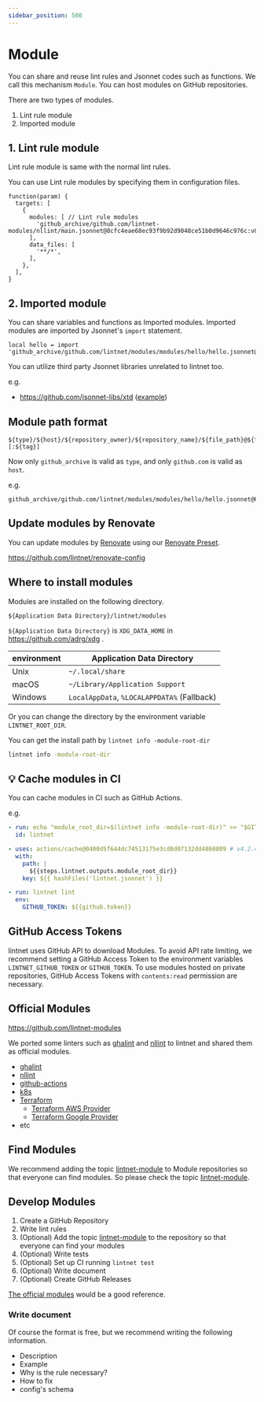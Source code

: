 ```yaml
---
sidebar_position: 500
---
```


# Module

You can share and reuse lint rules and Jsonnet codes such as functions.
We call this mechanism `Module`.
You can host modules on GitHub repositories.

There are two types of modules.

1. Lint rule module
1. Imported module

## 1. Lint rule module

Lint rule module is same with the normal lint rules.

You can use Lint rule modules by specifying them in configuration files.

```jsonnet
function(param) {
  targets: [
    {
      modules: [ // Lint rule modules
        'github_archive/github.com/lintnet-modules/nllint/main.jsonnet@8cfc4eae68ec93f9b92d9048ce51b0d9646c976c:v0.1.0',
      ],
      data_files: [
        '**/*',
      ],
    },
  ],
}
```

## 2. Imported module

You can share variables and functions as Imported modules.
Imported modules are imported by Jsonnet's `import` statement.

```jsonnet
local hello = import 'github_archive/github.com/lintnet/modules/modules/hello/hello.jsonnet@60a46a4fa4c0e7b1b95f57c479e756afa2f376e9:v0.1.0';
```

You can utilize third party Jsonnet libraries unrelated to lintnet too.

e.g.

- https://github.com/jsonnet-libs/xtd ([example](https://github.com/lintnet/examples/tree/main/jsonnet-library/xtd))

## Module path format

```
${type}/${host}/${repository_owner}/${repository_name}/${file_path}@${full_commit_hash}[:${tag}]
```

Now only `github_archive` is valid as `type`, and only `github.com` is valid as `host`.

e.g.

```
github_archive/github.com/lintnet/modules/modules/hello/hello.jsonnet@60a46a4fa4c0e7b1b95f57c479e756afa2f376e9:v0.1.0'
```

## Update modules by Renovate

You can update modules by [Renovate](https://docs.renovatebot.com/) using our [Renovate Preset](https://docs.renovatebot.com/config-presets/).

https://github.com/lintnet/renovate-config

## Where to install modules

Modules are installed on the following directory.

```
${Application Data Directory}/lintnet/modules
```

`${Application Data Directory}` is `XDG_DATA_HOME` in https://github.com/adrg/xdg .

| environment | Application Data Directory                  |
| ----------- | ------------------------------------------- |
| Unix        | `~/.local/share`                            |
| macOS       | `~/Library/Application Support`             |
| Windows     | `LocalAppData`, `%LOCALAPPDATA%` (Fallback) |

Or you can change the directory by the environment variable `LINTNET_ROOT_DIR`.

You can get the install path by `lintnet info -module-root-dir`

```sh
lintnet info -module-root-dir
```

## :bulb: Cache modules in CI

You can cache modules in CI such as GitHub Actions.

e.g.

```yaml
- run: echo "module_root_dir=$(lintnet info -module-root-dir)" >> "$GITHUB_OUTPUT"
  id: lintnet

- uses: actions/cache@0400d5f644dc74513175e3cd8d07132dd4860809 # v4.2.4
  with:
    path: |
      ${{steps.lintnet.outputs.module_root_dir}}
    key: ${{ hashFiles('lintnet.jsonnet') }}

- run: lintnet lint
  env:
    GITHUB_TOKEN: ${{github.token}}
```

## GitHub Access Tokens

lintnet uses GitHub API to download Modules.
To avoid API rate limiting, we recommend setting a GitHub Access Token to the environment variables `LINTNET_GITHUB_TOKEN` or `GITHUB_TOKEN`.
To use modules hosted on private repositories, GitHub Access Tokens with `contents:read` permission are necessary.

## Official Modules

https://github.com/lintnet-modules

We ported some linters such as [ghalint](https://github.com/suzuki-shunsuke/ghalint) and [nllint](https://github.com/suzuki-shunsuke/nllint) to lintnet and shared them as official modules.

- [ghalint](https://github.com/lintnet-modules/ghalint)
- [nllint](https://github.com/lintnet-modules/nllint)
- [github-actions](https://github.com/lintnet-modules/github-actions)
- [k8s](https://github.com/lintnet-modules/k8s)
- [Terraform](https://github.com/lintnet-modules/terraform)
  - [Terraform AWS Provider](https://github.com/lintnet-modules/terraform-aws)
  - [Terraform Google Provider](https://github.com/lintnet-modules/terraform-google)
- etc

## Find Modules

We recommend adding the topic [lintnet-module](https://github.com/topics/lintnet-module) to Module repositories so that everyone can find modules.
So please check the topic [lintnet-module](https://github.com/topics/lintnet-module).

## Develop Modules

1. Create a GitHub Repository
1. Write lint rules
1. (Optional) Add the topic [lintnet-module](https://github.com/topics/lintnet-module) to the repository so that everyone can find your modules
1. (Optional) Write tests
1. (Optional) Set up CI running `lintnet test`
1. (Optional) Write document
1. (Optional) Create GitHub Releases

[The official modules](https://github.com/lintnet-modules) would be a good reference.

### Write document

Of course the format is free, but we recommend writing the following information.

- Description
- Example
- Why is the rule necessary?
- How to fix
- config's schema

